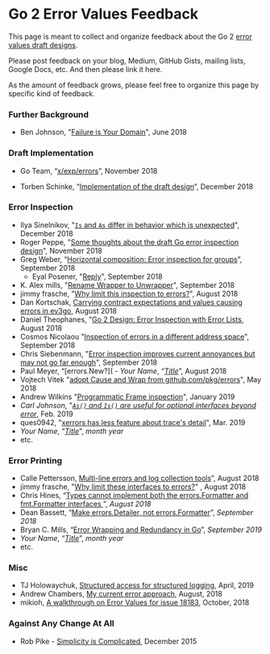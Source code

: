 # Go 2 Error Values Feedback

This page is meant to collect and organize feedback about the Go 2 [error values draft designs](https://go.googlesource.com/proposal/+/master/design/go2draft-error-values-overview.md).

Please post feedback on your blog, Medium, GitHub Gists, mailing lists, Google Docs, etc. And then please link it here.

As the amount of feedback grows, please feel free to organize this page by specific kind of feedback.

### Further Background

- Ben Johnson, "[Failure is Your Domain](https://middlemost.com/failure-is-your-domain/)", June 2018

### Draft Implementation

- Go Team, “[x/exp/errors](https://godoc.org/golang.org/x/exp/errors)”, November 2018

- Torben Schinke, “[Implementation of the draft design](https://github.com/worldiety/errors)”, December 2018

### Error Inspection

 - Ilya Sinelnikov, "[`Is` and `As` differ in behavior which is unexpected](https://github.com/sidh/go2errorsinspection)", December 2018
 - Roger Peppe, "[Some thoughts about the draft Go error inspection design](https://gist.github.com/rogpeppe/a435b57473152e3429a5a149401edacf)", November 2018
 - Greg Weber, “[Horizontal composition: Error inspection for groups](https://gist.github.com/gregwebs/5a14a83970d607411310a3e0281d55be)”, September 2018
    - Eyal Posener, "[Reply](https://gist.github.com/gregwebs/5a14a83970d607411310a3e0281d55be#gistcomment-2710662)", September 2018 
 - K. Alex mills, "[Rename Wrapper to Unwrapper](https://gist.github.com/kalexmills/46c2cb276c69b659005d8705180b268a)", September 2018
 - jimmy frasche, "[Why limit this inspection to errors?](https://gist.github.com/jimmyfrasche/04ca2146c9130dab4d993365313722fb)", August 2018
 - Dan Kortschak, [Carrying contract expectations and values causing errors in ev3go](https://github.com/ev3go/ev3dev/blob/master/errors.go), August 2018
 - Daniel Theophanes, "[Go 2 Design: Error Inspection with Error Lists](https://docs.google.com/document/d/e/2PACX-1vT-CPcBV53awF7vq5bJEi1Y_DkuVmWW0RWl-gsujByB1mjX67rH58-mex1on1waR4Q_gyhPu5TdghMv/pub), August 2018
 - Cosmos Nicolaou "[Inspection of errors in a different address space](https://github.com/cosnicolaou/core/wiki/go-2.0-error-handling-feedback)", September 2018
- Chris Siebenmann, "[Error inspection improves current annoyances but may not go far enough](https://utcc.utoronto.ca/~cks/space/blog/programming/Go2ErrorInspectionViews)", September 2018
 - Paul Meyer, “[errors.New?]( - _Your Name_, “[_Title_](#URL)”, August 2018
 - Vojtech Vitek "[adopt Cause and Wrap from github.com/pkg/errors](https://golang.org/issue/25675)", May 2018
 - Andrew Wilkins "[Programmatic Frame inspection](https://gist.github.com/axw/247b6f69d2da016bb21a5eb1be44e611)", January 2019
- _Carl Johnson_, "[_`As()` and `Is()` are useful for optional interfaces beyond error_](https://gist.github.com/carlmjohnson/d06cd8d10e0aef65f565a55cc57cd986), Feb. 2019
 - ques0942, "[xerrors has less feature about trace's detail](https://dev.to/ques0942/xerrors-has-less-feature-about-traces-detail-4861)", Mar. 2019
 - _Your Name_, “[_Title_](#URL)”, _month year_
 - etc.

### Error Printing

 - Calle Pettersson, [Multi-line errors and log collection tools](https://gist.github.com/carlpett/bc1714060235edc0ad3fd9ead82f4ce6)”, August 2018
 - jimmy frasche, "[Why limit these interfaces to errors?](https://gist.github.com/jimmyfrasche/e02fcbefee5cb14228768afec17abbee)" , August 2018
 - Chris Hines, “[Types cannot implement both the errors.Formatter and fmt.Formatter interfaces
](https://gist.github.com/ChrisHines/a732a9b1ef3acb6acfee2ccc174e31ed)”, _August 2018_
 - Dean Bassett, “[Make errors.Detailer, not errors.Formatter](https://gist.github.com/deanveloper/61544f16a7d4c3d517bda10c08080270)”, _September 2018_
 - Bryan C. Mills, “[Error Wrapping and Redundancy in Go](https://github.com/bcmills/go-experience-reports/blob/master/errors.md)”, _September 2019_
 - _Your Name_, “[_Title_](#URL)”, _month year_
 - etc.

### Misc

- TJ Holowaychuk, [Structured access for structured logging](https://gist.github.com/tj/638adb053f802e6c19686bd2fee443b7), April, 2019
- Andrew Chambers, [My current error approach](https://gist.github.com/andrewchambers/5cadb2b8b45271440f1a051bb1ccc9c6), August, 2018
- mikioh, [A walkthrough on Error Values for issue 18183](https://gist.github.com/mikioh/93f575120ded671bad18491ecf41743d), October, 2018

### Against Any Change At All

- Rob Pike - [Simplicity is Complicated](https://www.youtube.com/watch?v=rFejpH_tAHM), December 2015